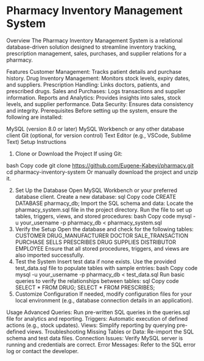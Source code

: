 # Pharmacy Inventory Management System

Overview
The Pharmacy Inventory Management System is a relational database-driven solution designed to streamline inventory tracking, prescription management, sales, purchases, and supplier relations for a pharmacy.

Features
Customer Management: Tracks patient details and purchase history.
Drug Inventory Management: Monitors stock levels, expiry dates, and suppliers.
Prescription Handling: Links doctors, patients, and prescribed drugs.
Sales and Purchases: Logs transactions and supplier information.
Reports and Analytics: Provides insights into sales, stock levels, and supplier performance.
Data Security: Ensures data consistency and integrity.
Prerequisites
Before setting up the system, ensure the following are installed:

MySQL (version 8.0 or later)
MySQL Workbench or any other database client
Git (optional, for version control)
Text Editor (e.g., VSCode, Sublime Text)
Setup Instructions
1. Clone or Download the Project
If using Git:

bash
Copy code
git clone https://github.com/Eugene-Kabeyi/pharmacy.git
cd pharmacy-inventory-system
Or manually download the project and unzip it.

2. Set Up the Database
Open MySQL Workbench or your preferred database client.
Create a new database:
sql
Copy code
CREATE DATABASE pharmacy_db;
Import the SQL schema and data:
Locate the pharmacy_system.sql file in the project directory.
Run the file to set up tables, triggers, views, and stored procedures:
bash
Copy code
mysql -u your_username -p pharmacy_db < pharmacy_system.sql
3. Verify the Setup
Open the database and check for the following tables:
CUSTOMER
DRUG_MANUFACTURER
DOCTOR
SALE_TRANSACTION
PURCHASE
SELLS
PRESCRIBES
DRUG
SUPPLIES
DISTRIBUTOR
EMPLOYEE
Ensure that all stored procedures, triggers, and views are also imported successfully.
4. Test the System
Insert test data if none exists. Use the provided test_data.sql file to populate tables with sample entries:
bash
Copy code
mysql -u your_username -p pharmacy_db < test_data.sql
Run basic queries to verify the relationships between tables:
sql
Copy code
SELECT * FROM DRUG;
SELECT * FROM PRESCRIBES;
5. Customize Configuration
If needed, modify configuration files for your local environment (e.g., database connection details in an application).

Usage
Advanced Queries: Run pre-written SQL queries in the queries.sql file for analytics and reporting.
Triggers: Automatic execution of defined actions (e.g., stock updates).
Views: Simplify reporting by querying pre-defined views.
Troubleshooting
Missing Tables or Data: Re-import the SQL schema and test data files.
Connection Issues: Verify MySQL server is running and credentials are correct.
Error Messages: Refer to the SQL error log or contact the developer.
